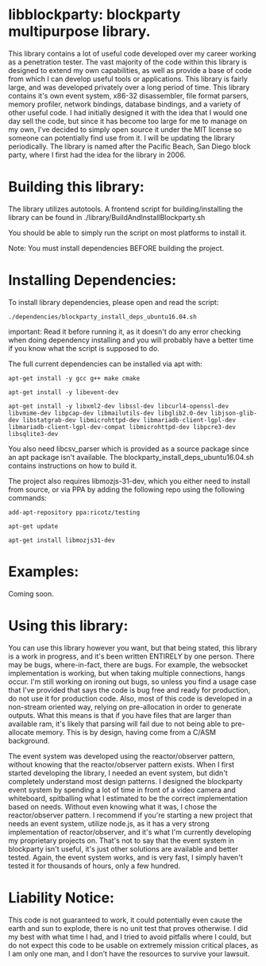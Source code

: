 # libblockparty: blockparty multipurpose library.  

This library contains a lot of useful code developed over my career working as a penetration tester.  The vast majority of the code within this library is designed to extend my own capabilities, as well as provide a base of code from which I can develop useful tools or applications.  This library is fairly large, and was developed privately over a long period of time.  This library contains it's own event system, x86-32 disassembler, file format parsers, memory profiler, network bindings, database bindings, and a variety of other useful code.  I had initially designed it with the idea that I would one day sell the code, but since it has become too large for me to manage on my own, I've decided to simply open source it under the MIT license so someone can potentially find use from it.  I will be updating the library periodically. The library is named after the Pacific Beach, San Diego block party, where I first had the idea for the library in 2006.


# Building this library:

The library utilizes autotools.  A frontend script for building/installing the library can be found in ./library/BuildAndInstallBlockparty.sh

You should be able to simply run the script on most platforms to install it.  

Note: You must install dependencies BEFORE building the project.  


# Installing Dependencies:

To install library dependencies, please open and read the script:

`./dependencies/blockparty_install_deps_ubuntu16.04.sh`

important: Read it before running it, as it doesn't do any error checking when doing dependency installing and you will probably have a better time if you know what the script is supposed to do.  

The full current dependencies can be installed via apt with:

`apt-get install -y gcc g++ make cmake`

`apt-get install -y libevent-dev`

`apt-get install -y libxml2-dev libssl-dev libcurl4-openssl-dev libvmime-dev libpcap-dev libmailutils-dev libglib2.0-dev libjson-glib-dev libstatgrab-dev libmicrohttpd-dev libmariadb-client-lgpl-dev libmariadb-client-lgpl-dev-compat libmicrohttpd-dev libpcre3-dev libsqlite3-dev`


You also need libcsv_parser which is provided as a source package since an apt package isn't available.  The blockparty_install_deps_ubuntu16.04.sh contains instructions on how to build it.

The project also requires libmozjs-31-dev, which you either need to install from source, or via PPA by adding the following repo using the following commands:

`add-apt-repository ppa:ricotz/testing`

`apt-get update`

`apt-get install libmozjs31-dev`



# Examples:

Coming soon.

# Using this library:

You can use this library however you want, but that being stated, this library is a work in progress, and it's been written ENTIRELY by one person.  There may be bugs, where-in-fact, there are bugs.  For example, the websocket implementation is working, but when taking multiple connections, hangs occur.  I'm still working on ironing out bugs, so unless you find a usage case that I've provided that says the code is bug free and ready for production, do not use it for production code.  Also, most of this code is developed in a non-stream oriented way, relying on pre-allocation in order to generate outputs.  What this means is that if you have files that are larger than available ram, it's likely that parsing will fail due to not being able to pre-allocate memory.  This is by design, having come from a C/ASM background.  

The event system was developed using the reactor/observer pattern, without knowing that the reactor/observer pattern exists.  When I first started developing the library, I needed an event system, but didn't completely understand most design patterns.  I designed the blockparty event system by spending a lot of time in front of a video camera and whiteboard, spitballing what I estimated to be the correct implementation based on needs.  Without even knowing what it was, I chose the reactor/observer pattern.  I recommend if you're starting a new project that needs an event system, utilize node.js, as it has a very strong implementation of reactor/observer, and it's what I'm currently developing my proprietary projects on.  That's not to say that the event system in blockparty isn't useful, it's just other solutions are available and better tested.  Again, the event system works, and is very fast, I simply haven't tested it for thousands of hours, only a few hundred.


# Liability Notice:

This code is not guaranteed to work, it could potentially even cause the earth and sun to explode, there is no unit test that proves otherwise.  I did my best with what time I had, and I tried to avoid pitfalls where I could, but do not expect this code to be usable on extremely mission critical places, as I am only one man, and I don't have the resources to survive your lawsuit.
